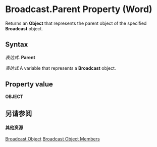 
# Broadcast.Parent Property (Word)

Returns an  **Object** that represents the parent object of the specified **Broadcast** object.


## Syntax

 _表达式_. **Parent**

 _表达式_ A variable that represents a **Broadcast** object.


## Property value

 **OBJECT**


## 另请参阅


#### 其他资源


[Broadcast Object](47a77749-ef18-d38a-af24-03f32c9e1151.md)
[Broadcast Object Members](http://msdn.microsoft.com/library/936c0328-6b7d-b886-c9c8-e942455c5081%28Office.15%29.aspx)